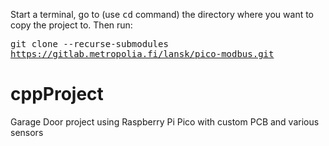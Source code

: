 Start a terminal, go to (use <kbd>cd</kbd> command) the directory where you want to copy the project to. Then run:

<kbd>git clone --recurse-submodules https://gitlab.metropolia.fi/lansk/pico-modbus.git</kbd>
# cppProject
Garage Door project using Raspberry Pi Pico with custom PCB and various sensors
